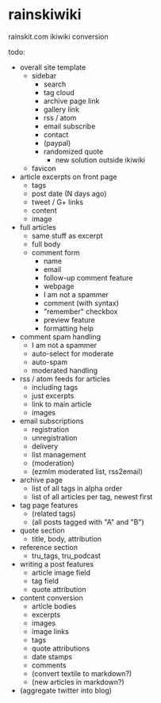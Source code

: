 rainskiwiki
===========

rainskit.com ikiwiki conversion

todo:

* overall site template
  * sidebar
    * search
    * tag cloud
    * archive page link
    * gallery link
    * rss / atom
    * email subscribe
    * contact
    * (paypal)
    * randomized quote
      * new solution outside ikiwiki
  * favicon
* article excerpts on front page
  * tags
  * post date (N days ago)
  * tweet / G+ links
  * content
  * image
* full articles
  * same stuff as excerpt
  * full body
  * comment form
    * name
    * email
    * follow-up comment feature
    * webpage
    * I am not a spammer
    * comment (with syntax)
    * "remember" checkbox
    * preview feature
    * formatting help
* comment spam handling
  * I am not a spammer
  * auto-select for moderate
  * auto-spam
  * moderated handling
* rss / atom feeds for articles
  * including tags
  * just excerpts
  * link to main article
  * images
* email subscriptions
  * registration
  * unregistration
  * delivery
  * list management
  * (moderation)
  * (ezmlm moderated list, rss2email)
* archive page
  * list of all tags in alpha order
  * list of all articles per tag, newest first
* tag page features
  * (related tags)
  * (all posts tagged with "A" and "B")
* quote section
  * title, body, attribution
* reference section
  * tru_tags, tru_podcast
* writing a post features
  * article image field
  * tag field
  * quote attribution
* content conversion
  * article bodies
  * excerpts
  * images
  * image links
  * tags
  * quote attributions
  * date stamps
  * comments
  * (convert textile to markdown?)
  * (new articles in markdown?)
* (aggregate twitter into blog)
